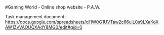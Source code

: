 #Gaming World - Online shop website - P.A.W.

Task management document: https://docs.google.com/spreadsheets/d/1W0G1UVTaw2c66ulL0s9LXaKoXAW1ZvVAOUQXAdY8MG0/edit#gid=0
